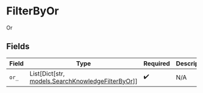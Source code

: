 # FilterByOr

Or


## Fields

| Field                                                                                       | Type                                                                                        | Required                                                                                    | Description                                                                                 |
| ------------------------------------------------------------------------------------------- | ------------------------------------------------------------------------------------------- | ------------------------------------------------------------------------------------------- | ------------------------------------------------------------------------------------------- |
| `or_`                                                                                       | List[Dict[str, [models.SearchKnowledgeFilterByOr](../models/searchknowledgefilterbyor.md)]] | :heavy_check_mark:                                                                          | N/A                                                                                         |